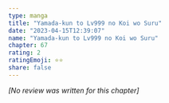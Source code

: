 ```yaml
---
type: manga
title: "Yamada-kun to Lv999 no Koi wo Suru"
date: "2023-04-15T12:39:07"
name: "Yamada-kun to Lv999 no Koi wo Suru"
chapter: 67
rating: 2
ratingEmoji: ⭐️⭐️
share: false
---
```


_[No review was written for this chapter]_
